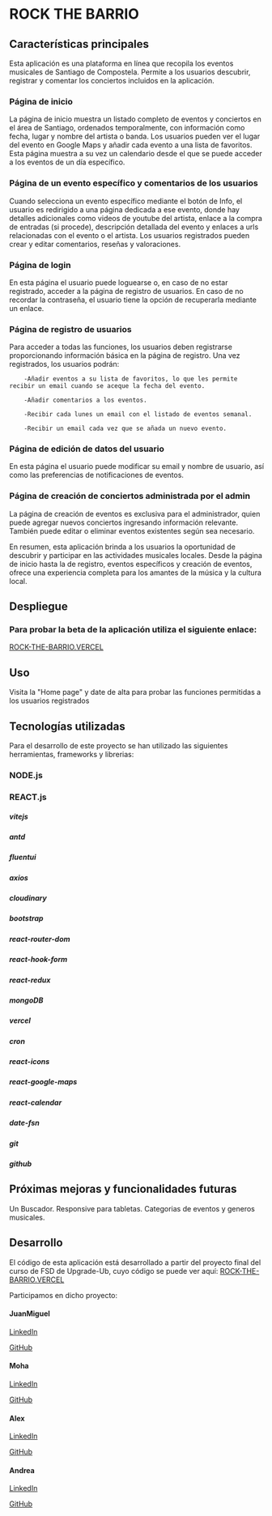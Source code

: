 # ROCK THE BARRIO

## Características principales

Esta aplicación es una plataforma en línea que recopila los eventos musicales de Santiago de Compostela. Permite a los usuarios descubrir, registrar y comentar los conciertos incluidos en la aplicación.

### Página de inicio

La página de inicio muestra un listado completo de eventos y conciertos en el área de Santiago, ordenados temporalmente, con información como fecha, lugar y nombre del artista o banda. Los usuarios pueden ver el lugar del evento en Google Maps y añadir cada evento a una lista de favoritos. 
Esta página muestra a su vez un calendario desde el que se puede acceder a los eventos de un día específico.

### Página de un evento específico y comentarios de los usuarios

Cuando selecciona un evento específico mediante el botón de Info, el usuario es redirigido a una página dedicada a ese evento, donde hay detalles adicionales como videos de youtube del artista, enlace a la compra de entradas (si procede), descripción detallada del evento y enlaces a urls relacionadas con el evento o el artista. Los usuarios registrados pueden crear y editar comentarios, reseñas y valoraciones.


### Página de login

En esta página el usuario puede loguearse o, en caso de no estar registrado, acceder a la página de registro de usuarios. En caso de no recordar la contraseña, el usuario tiene la opción de recuperarla mediante un enlace.

### Página de registro de usuarios

Para acceder a todas las funciones, los usuarios deben registrarse proporcionando información básica en la página de registro. Una vez registrados, los usuarios podrán:

        -Añadir eventos a su lista de favoritos, lo que les permite recibir un email cuando se aceque la fecha del evento.
        
        -Añadir comentarios a los eventos.
        
        -Recibir cada lunes un email con el listado de eventos semanal.
        
        -Recibir un email cada vez que se añada un nuevo evento.

### Página de edición de datos del usuario

En esta página el usuario puede modificar su email y nombre de usuario, así como las preferencias de notificaciones de eventos.

### Página de creación de conciertos administrada por el admin

La página de creación de eventos es exclusiva para el administrador, quien puede agregar nuevos conciertos ingresando información relevante. También puede editar o eliminar eventos existentes según sea necesario.



En resumen, esta aplicación brinda a los usuarios la oportunidad de descubrir y participar en las actividades musicales locales. Desde la página de inicio hasta la de registro, eventos específicos y creación de eventos, ofrece una experiencia completa para los amantes de la música y la cultura local. 



## Despliegue

### Para probar la beta de la aplicación utiliza el siguiente enlace: 

[ROCK-THE-BARRIO.VERCEL](https://rock-the-barrio-front-one.vercel.app)




## Uso

Visita la "Home page" y date de alta para probar las funciones permitidas a los usuarios registrados

## Tecnologías utilizadas

Para el desarrollo de este proyecto se han utilizado las siguientes herramientas, frameworks y librerias:

### NODE.js
### REACT.js

##### vitejs
##### antd
##### fluentui
##### axios    
##### cloudinary
##### bootstrap
##### react-router-dom
##### react-hook-form
##### react-redux
##### mongoDB
##### vercel
##### cron
##### react-icons
##### react-google-maps
##### react-calendar
##### date-fsn
##### git
##### github


        


## Próximas mejoras y funcionalidades futuras

Un Buscador.
Responsive para tabletas.
Categorias de eventos y generos musicales.


## Desarrollo

El código de esta aplicación está desarrollado a partir del proyecto final del curso de FSD de Upgrade-Ub, cuyo código se puede ver aquí:
[ROCK-THE-BARRIO.VERCEL](https://rock-the-barrio-front.vercel.app)

Participamos en dicho proyecto:

#### JuanMiguel

   [LinkedIn](https://www.linkedin.com/in/miguelabelleira-fsd/)

   [GitHub](https://github.com/GaleGizmo)

#### Moha 

   [LinkedIn](https://www.linkedin.com/in/mohamed-nour-abdulla-743587176/)

   [GitHub](https://github.com/HamudeNour)

#### Alex  

   [LinkedIn](https://www.linkedin.com/in/alejandro-rodriguez-asencio-full-stack-developer/)

   [GitHub](https://github.com/alerodase)

#### Andrea 

   [LinkedIn](https://www.linkedin.com/in/andrea-de-faveri-dev/)

   [GitHub](https://github.com/andrea-de-faveri-01)
